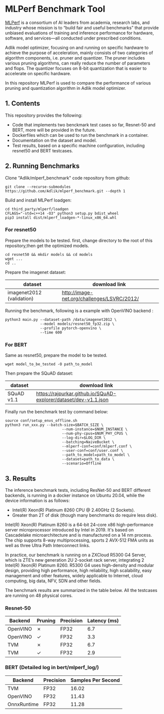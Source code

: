 # MLPerf Benchmark Tool

[MLPerf](https://mlcommons.org/en/) is a consortium of AI leaders from academia, research labs, and industry whose
mission is to “build fair and useful benchmarks” that provide unbiased evaluations of training and inference
performance for hardware, software, and services—all conducted under prescribed conditions.

Adlik model optimizer, focusing on and running on specific hardware to achieve the purpose of acceleration, mainly
consists of two categories of algorithm components, i.e. pruner and quantizer. The pruner includes various pruning
 algorithms,  can really reduce the number of parameters and flops. The quantizer focuses on 8-bit quantization
 that is easier to accelerate on specific hardware.

In this repository MLPerf is used to compare the performance of various pruning and quantization algorithm in Adlik
model optimizer.

## 1. Contents

This repository provides the following:

- Code that implements two benckmark test cases so far, Resnet-50 and BERT, more will be provided in the future.
- Dockerfiles which can be used to run the benchmark in a container.
- Documentation on the dataset and model.
- Test results, based on a specific machine configuration, including resnet50 and BERT testcases.

## 2. Running Benchmarks

Clone "Adlik/mlperf_benchmark" code repository from github:

```shell
git clone --recurse-submodules https://github.com/Adlik/mlperf_benchmark.git --depth 1
```

Build and install MLPerf loadgen:

```shell
cd third_party/mlperf/loadgen
CFLAGS="-std=c++14 -O3" python3 setup.py bdist_wheel
pip3 install dist/mlperf_loadgen-*-linux_x86_64.whl
```

### For resnet50

Prepare the models to be tested. first, change directory to the root of this repository,then get the optimized models.

```shell
cd resnet50 && mkdir models && cd models
wget ...
cd ..
```

Prepare the imagenet dataset:

| dataset                   | download link                               |
| ------------------------- | ------------------------------------------- |
| imagenet2012 (validation) | <http://image-net.org/challenges/LSVRC/2012/> |

Running the benchmark, following is a example with OpenVINO backend :

```shell
python3 main.py --dataset-path /data/imagenet2012 \
                --model models/resnet50_fp32.zip \
                --profile pytorch-openvino \
                --time 600
```

### For BERT

Same as resnet50, prepare the model to be tested.

```shell
wget model_to_be_tested -O path_to_model
```

Then prepare the SQuAD dataset:

| dataset                   | download link                               |
| ------------------------- | ------------------------------------------- |
| SQuAD v1.1 | <https://rajpurkar.github.io/SQuAD-explorer/dataset/dev-v1.1.json> |

Finally run the benchmark test by command below:

```shell
source conf/setup_envs_offline.sh
python3 run_xxx.py --batch-size=$BATCH_SIZE \
                          --num-instance=$NUM_INSTANCE \
                          --num-phy-cpus=$NUM_PHY_CPUS \
                          --log-dir=$LOG_DIR \
                          --batching=NaiveBucket \
                          --mlperf-conf=conf/mlperf.conf \
                          --user-conf=conf/user.conf \
                          --path_to_model=path_to_model \
                          --dataset=path_to_data \
                          --scenario=Offline
```

## 3. Results

The inference benchmark tests, including ResNet-50 and BERT different backends, is running in a
docker instance on Ubuntu 20.04, while the device information is as follows:

- Intel(R) Xeon(R) Platinum 8260 CPU @ 2.40GHz (2 Sockets).
- Greater than 2T of disk (though many benchmarks do require less disk).

Intel(R) Xeon(R) Platinum 8260 is a 64-bit 24-core x86 high-performance server microprocessor
introduced by Intel in 2019. It's based on Cascadelake microarchitecture and is manufactured on a
14 nm process. The chip supports 8-way multiprocessing, sports 2 AVX-512 FMA units as well as three
Ultra Path Interconnect links.

In practice, our benchmark is running on a ZXCloud R5300 G4 Server,
which is ZTE’s new generation 2U 2-socket rack server, integrating 2 Intel(R) Xeon(R) Platinum 8260.
R5300 G4 uses high-density and modular design, providing high performance, high reliability,
high scalability, easy management and other features, widely applicable to Internet,
cloud computing, big data, NFV, SDN and other fields.

The benchmark results are summarized in the table below. All the testcases are running on 48 physical cores.

### Resnet-50

| Backend  | Pruning | Precision | Latency (ms) |
| -------- | ------- | ------------ | ----------- |
| OpenVINO | ✗       | FP32         | 6.7         |
| OpenVINO | ✓       | FP32         | 3.3         |
| TVM      | ✗       | FP32         | 6.7         |
| TVM      | ✓       | FP32         | 2.9         |

### BERT (Detailed log in bert/mlperf_log/)

| Backend  |  Precision    | Samples Per Second |
| -------- |  ------------ | ----------- |
| TVM      | FP32          | 16.02       |
| OpenVINO | FP32          | 11.43       |
| OnnxRuntime | FP32       | 11.28       |
